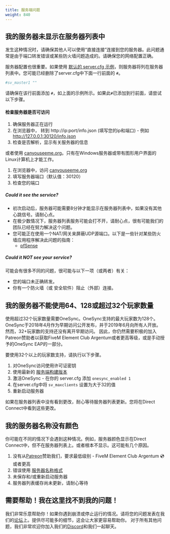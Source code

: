 ```yaml
---
title: 服务端问题
weight: 840
---
```


我的服务器未显示在服务器列表中
---------------------------------------------

发生这种情况时，请确保其他人可以使用“直接连接”连接到您的服务器。此问题通常是由于端口转发错误或某些防火墙问题造成的。请确保您的网络配置正确。

服务器配置也很重要。如果使用 [默认的 server.cfg 示例][servercfg]，则服务器将列在服务器列表中。您可能已经删除了server.cfg中下面一行前面的 `#`。

```yaml
#sv_master1 ""
```

请确保在该行前面添加 `#`，如上面的示例所示。如果此`#`已添加到行前面，请尝试以下步骤。

#### 检查服务器是否可访问

1. 确保服务器正在运行
2. 在浏览器中， 转到 http://ip:port/info.json (填写您的ip和端口) - 例如 http://127.0.0.1:30120/info.json
3. 检查是否解析，显示有关服务器的信息

或者使用 [canyouseeme.org](http://canyouseeme.org)。只有在Windows服务器或带有图形用户界面的Linux计算机上才能工作。

1. 在浏览器中，访问 [canyouseeme.org](http://canyouseeme.org)
2. 填写服务器端口（默认值：30120）
3. 检查您的端口

##### Could it see the service?

- 初次启动后，服务器可能需要8分钟才能显示在服务器列表中，如果没有其他心跳信号。请耐心点。
- 在极少数情况下，服务器列表服务可能会打不开，请耐心点，很有可能我们的团队已经在努力解决这个问题。
- 您可能正在使用一个NAT/网关来屏蔽UDP源端口。以下是一些针对某些防火墙应用程序解决此问题的指南：
  - [pfSense][pfsensenat]

##### Could it NOT see your service?

可能会有很多不同的问题，很可能与以下一项（或两者）有关：

- 您的端口未正确转发。
- 你有一个防火墙（或 安全软件）阻止（外部）连接。

我的服务器不能使用64、128或超过32个玩家数量
---------------------------------

使用超过32个玩家数量需要OneSync。OneSync支持的最大玩家数为128个。OneSync于2018年4月作为早期访问公开发布，并于2019年6月向所有人开放。然而，32+玩家数的支持还没有离开早期访问。
因此，你仍然需要积极的加入Patreon赞助者以获取FiveM Element Club Argentum或者更高等级，或是手动授予的OneSync EAP的一部分。

要使用32个以上的玩家数支持，请执行以下步骤。

1. 对OneSync访问使用许可证密钥
2. 使用最新的 [服务端构建版本][setting-up-server]
3. 激活OneSync - 在你的 server.cfg 添加 `onesync_enabled 1` 
4. 在server.cfg中将 `sv_maxclients` 设置为大于32的值
5. 重新启动服务器

如果在服务器列表中没有看到更改，耐心等待服务器列表更新。您将在Direct Connect中看到这些更改。

我的服务器名称没有颜色
---------------------------------

你可能在不同的情况下会遇到这种情况。例如，服务器颜色显示在Direct Connect中，但不在服务器列表上。或者根本不显示。这可能有几个原因。

1. 没有从[Patreon][patreon]赞助我们，要求最低级别 - FiveM Element Club Argentum 💿 或者更高
2. 错误使用 [服务器名称格式][chat-formatting]
3. 未保存和/或重新启动服务器
4. 服务器列表缓存尚未更新，请耐心等待

需要帮助！我在这里找不到我的问题！
---------------------------------

我们非常乐意帮助你！如果你遇到崩溃或停止运行的情况。请将您的问题发表在我们的[论坛][forum]上。提供尽可能多的细节，这会让大家更容易帮助你。
对于所有其他问题，我们非常欢迎你加入我们的[Discord][discord]和我们一起聊天。

[patreon]: https://patreon.com/fivem
[forum]: https://forum.cfx.re/
[discord]: https://discord.gg/fivem
[pfsensenat]: https://www.netgate.com/docs/pfsense/nat/static-port.html
[servercfg]: /docs/server-manual/setting-up-a-server/#a-name-servercfgexample-a-server-cfg
[chat-formatting]: https://forum.cfx.re/t/67641
[setting-up-server]: /docs/server-manual/setting-up-a-server